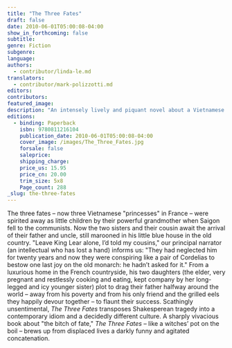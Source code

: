 ```yaml
---
title: "The Three Fates"
draft: false
date: 2010-06-01T05:00:08-04:00
show_in_forthcoming: false
subtitle:
genre: Fiction
subgenre:
language:
authors:
  - contributor/linda-le.md
translators:
  - contributor/mark-polizzotti.md
editors:
contributors:
featured_image:
description: "An intensely lively and piquant novel about a Vietnamese family, The Three Fates concerns rivalries and jealousies, strange motives and destructive passions. "
editions:
  - binding: Paperback
    isbn: 9780811216104
    publication_date: 2010-06-01T05:00:08-04:00
    cover_image: /images/The_Three_Fates.jpg
    forsale: false
    saleprice:
    shipping_charge:
    price_us: 15.95
    price_cn: 20.00
    trim_size: 5x8
    Page_count: 288
_slug: the-three-fates
---
```


The three fates – now three Vietnamese "princesses" in France – were spirited away as little children by their powerful grandmother when Saigon fell to the communists. Now the two sisters and their cousin await the arrival of their father and uncle, still marooned in his little blue house in the old country. "Leave King Lear alone, I’d told my cousins," our principal narrator (an intellectual who has lost a hand) informs us: "They had neglected him for twenty years and now they were conspiring like a pair of Cordelias to bestow one last joy on the old monarch: he hadn’t asked for it." From a luxurious home in the French countryside, his two daughters (the elder, very pregnant and restlessly cooking and eating, kept company by her long-legged and icy younger sister) plot to drag their father halfway around the world – away from his poverty and from his only friend and the grilled eels they happily devour together – to flaunt their success. Scathingly unsentimental, _The Three Fates_ transposes Shakesperean tragedy into a contemporary idiom and a decidedly different culture. A sharply vivacious book about "the bitch of fate," _The Three Fates_ – like a witches’ pot on the boil – brews up from displaced lives a darkly funny and agitated concatenation.

